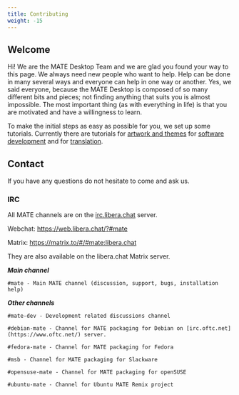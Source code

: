 ```yaml
---
title: Contributing
weight: -15
---
```


## Welcome

Hi! We are the MATE Desktop Team and we are glad you found your way to this page. We always need new people who want to help. Help can be done in many several ways and everyone can help in one way or another. Yes, we said everyone, because the MATE Desktop is composed of so many different bits and pieces; not finding anything that suits you is almost impossible. The most important thing (as with everything in life) is that you are motivated and have a willingness to learn.

To make the initial steps as easy as possible for you, we set up some tutorials. Currently there are tutorials for [artwork and themes](/tutorials/artwork-and-themes/getting-started/) for [software development](/tutorials/software-development/getting-started/) and for [translation](/tutorials/translation/getting-started/).

## Contact

If you have any questions do not hesitate to come and ask us.

### IRC

All MATE channels are on the [irc.libera.chat](https://libera.chat/) server.

Webchat: https://web.libera.chat/?#mate

Matrix: https://matrix.to/#/#mate:libera.chat

They are also available on the libera.chat Matrix server.

***Main channel***

    #mate - Main MATE channel (discussion, support, bugs, installation help)

***Other channels***

    #mate-dev - Development related discussions channel

    #debian-mate - Channel for MATE packaging for Debian on [irc.oftc.net](https://www.oftc.net/) server.

    #fedora-mate - Channel for MATE packaging for Fedora

    #msb - Channel for MATE packaging for Slackware

    #opensuse-mate - Channel for MATE packaging for openSUSE

    #ubuntu-mate - Channel for Ubuntu MATE Remix project

